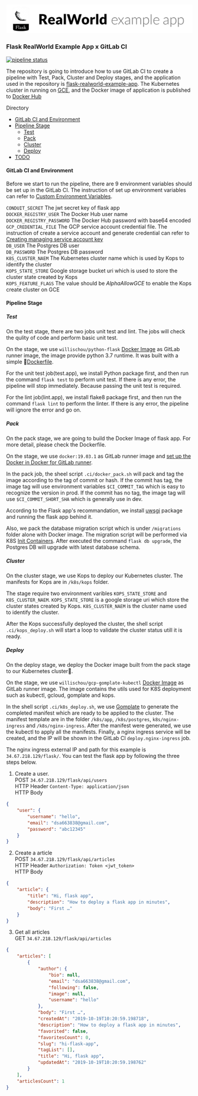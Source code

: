 ![GitHub Logo](/image.png)

### Flask RealWorld Example App x GitLab CI

[![pipeline status](https://gitlab.com/Willis0826/flask-realworld-example-app-ci-cd/badges/master/pipeline.svg)](https://gitlab.com/Willis0826/flask-realworld-example-app-ci-cd/commits/master)

The repository is going to introduce how to use GitLab CI to create a pipeline with Test, Pack, Cluster and Deploy stages, and the application used in the repository is [flask-realworld-example-app](https://github.com/gothinkster/flask-realworld-example-app). The Kubernetes cluster in running on [GCE](https://cloud.google.com/compute/), and the Docker image of application is published to [Docker Hub](https://cloud.docker.com/repository/docker/willischou/flask-realworld-example-app/general)

Directory

  - [GitLab CI and Environment](#gitlab-ci-and-environment)
  - [Pipeline Stage](#pipeline-stage)
    - [Test](#test)
    - [Pack](#pack)
    - [Cluster](#cluster)
    - [Deploy](#deploy)
  - [TODO](#todo)

#### GitLab CI and Environment

Before we start to run the pipeline, there are 9 environment variables should be set up in the GitLab CI. The instruction of set up environment variables can refer to [Custom Environment Variables](https://docs.gitlab.com/ee/ci/variables/#custom-environment-variables).

`CONDUIT_SECRET` The jwt secret key of flask app  
`DOCKER_REGISTRY_USER` The Docker Hub user name  
`DOCKER_REGISTRY_PASSWORD` The Docker Hub password with base64 encoded  
`GCP_CREDENTIAL_FILE` The GCP service account credential file. The instruction of create a service account and generate credential can refer to [Creating managing service account key](https://cloud.google.com/iam/docs/creating-managing-service-account-keys)  
`DB_USER` The Postgres DB user  
`DB_PASSWORD`  The Postgres DB password  
`K8S_CLUSTER_NAEM` The Kubernetes cluster name which is used by Kops to identify the cluster  
`KOPS_STATE_STORE` Google storage bucket uri which is used to store the cluster state created by Kops  
`KOPS_FEATURE_FLAGS` The value should be *AlphaAllowGCE* to enable the Kops create cluster on GCE  

#### Pipeline Stage

##### Test

On the test stage, there are two jobs unit test and lint. The jobs will check the qulity of code and perform basic unit test.

On the stage, we use `willischou/python-flask` [Docker Image](https://cloud.docker.com/repository/docker/willischou/python-flask) as GitLab runner image, the image provide python 3.7 runtime. It was built with a simple [Dockerfile](https://github.com/Willis0826/docker-base/blob/master/python-flask/Dockerfile).

For the unit test job(test.app), we install Python package first, and then run the command `flask test` to perform unit test. If there is any error, the pipeline will stop immediately. Because passing the unit test is required.

For the lint job(lint.app), we install flake8 package first, and then run the command `flask lint` to perform the linter. If there is any error, the pipeline will ignore the error and go on.

##### Pack

On the pack stage, we are going to build the Docker Image of flask app. For more detail, please check the Dockerfile.

On the stage, we use `docker:19.03.1` as GitLab runner image and [set up the Docker in Docker for GitLab runner](https://docs.gitlab.com/ee/ci/docker/using_docker_build.html#use-docker-in-docker-workflow-with-docker-executor).

In the pack job, the sheel script `.ci/docker_pack.sh` will pack and tag the image according to the tag of commit or hash. If the commit has tag, the image tag will use environment variables `$CI_COMMIT_TAG` which is easy to recognize the version in prod. If the commit has no tag, the image tag will use `$CI_COMMIT_SHORT_SHA` which is generally use in dev.

According to the Flask app's recommandation, we install [uwsgi](https://flask.palletsprojects.com/en/1.1.x/deploying/wsgi-standalone/#uwsgi) package and running the flask app behind it.

Also, we pack the database migration script which is under `/migrations` folder alone with Docker image. The migration script will be performed via K8S [Init Containers](https://kubernetes.io/docs/concepts/workloads/pods/init-containers/). After executed the command `flask db upgrade`, the Postgres DB will upgrade with latest database schema.

##### Cluster

On the cluster stage, we use Kops to deploy our Kubernetes cluster. The manifests for Kops are in `/k8s/kops` folder.

The stage require two environment varibles `KOPS_STATE_STORE` and `K8S_CLUSTER_NAEM`. `KOPS_STATE_STORE` is a google storage uri which store the cluster states created by Kops. `K8S_CLUSTER_NAEM` is the cluster name used to identify the cluster.

After the Kops successfully deployed the cluster, the shell script `.ci/kops_deploy.sh` will start a loop to validate the cluster status utill it is ready.

##### Deploy

On the deploy stage, we deploy the Docker image built from the pack stage to our Kubernetes cluster.

On the stage, we use `willischou/gcp-gomplate-kubectl` [Docker Image](https://cloud.docker.com/repository/dockerk/willischou/gcp-gomplate-kubectl) as GitLab runner image. The image contains the utils used for K8S deployment such as kubectl, gcloud, gomplate and kops.

In the shell script `.ci/k8s_deploy.sh`, we use [Gomplate](https://github.com/hairyhenderson/gomplate) to generate the completed manifest which are ready to be applied to the cluster. The manifest template are in the folder `/k8s/app`, `/k8s/postgres`, `k8s/nginx-ingress` and `/k8s/nginx-ingress`. After the manifest were generated, we use the kubectl to apply all the manifests. Finally, a nginx ingress service will be created, and the IP will be shown in the GitLab CI `deploy.nginx-ingress` job.

The nginx ingress external IP and path for this example is `34.67.218.129/flask/`. You can test the flask app by following the three steps below.

1. Create a user.  
POST `34.67.218.129/flask/api/users`  
HTTP Header  `Content-Type: application/json`  
HTTP Body  

```json
{
    "user": {
        "username": "hello",
        "email": "dsa663838@gmail.com",
        "password": "abc12345"
    }
}
```

2. Create a article  
POST `34.67.218.129/flask/api/articles`  
HTTP Header `Authorization: Token <jwt_token>`  
HTTP Body  

```json
{
    "article": {
        "title": "Hi, flask app",
        "description": "How to deploy a flask app in minutes",
        "body": "First …"
    }
}
```

3. Get all articles  
GET `34.67.218.129/flask/api/articles`  

```json
{
    "articles": [
        {
            "author": {
                "bio": null,
                "email": "dsa663838@gmail.com",
                "following": false,
                "image": null,
                "username": "hello"
            },
            "body": "First …",
            "createdAt": "2019-10-19T10:20:59.198718",
            "description": "How to deploy a flask app in minutes",
            "favorited": false,
            "favoritesCount": 0,
            "slug": "hi-flask-app",
            "tagList": [],
            "title": "Hi, flask app",
            "updatedAt": "2019-10-19T10:20:59.198762"
        }
    ],
    "articlesCount": 1
}
```
